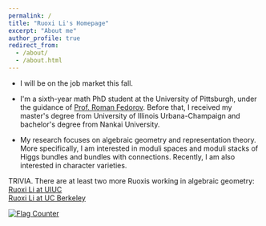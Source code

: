 ```yaml
---
permalink: /
title: "Ruoxi Li's Homepage"
excerpt: "About me"
author_profile: true
redirect_from: 
  - /about/
  - /about.html
---
```

- I will be on the job market this fall.

- I'm a sixth-year math PhD student at the University of Pittsburgh, under the guidance of <a href="https://www.mathematics.pitt.edu/people/roman-fedorov"> Prof. Roman Fedorov</a>. Before that, I received my master's degree from University of Illinois Urbana-Champaign and bachelor's degree from Nankai University.

- My research focuses on algebraic geometry and representation theory. More specifically, I am interested in moduli spaces and moduli stacks of Higgs bundles and bundles with connections. Recently, I am also interested in character varieties.

TRIVIA. There are at least two more Ruoxis working in algebraic geometry:    
<a href="https://sites.google.com/view/liruoxi"> Ruoxi Li at UIUC</a>  
<a href="https://math.berkeley.edu/people/ruoxi-li"> Ruoxi Li at UC Berkeley</a>  

<a href="https://info.flagcounter.com/bkxp"><img src="https://s01.flagcounter.com/count/bkxp/bg_FFFFFF/txt_000000/border_CCC8C8/columns_2/maxflags_10/viewers_0/labels_0/pageviews_1/flags_0/percent_0/" alt="Flag Counter" border="0"></a>

<!--  -->
